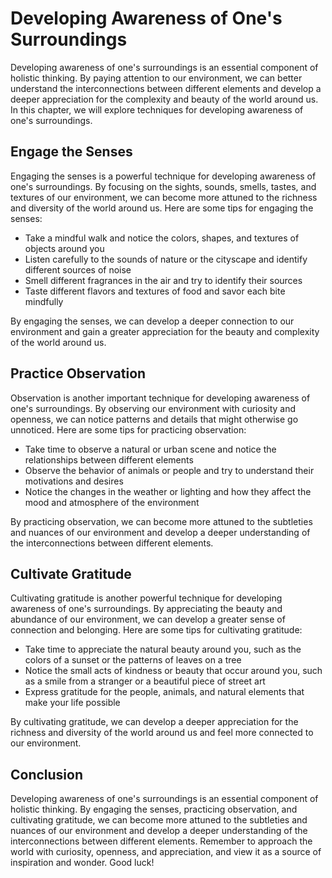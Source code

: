 Developing Awareness of One's Surroundings
================================================================================

Developing awareness of one's surroundings is an essential component of holistic thinking. By paying attention to our environment, we can better understand the interconnections between different elements and develop a deeper appreciation for the complexity and beauty of the world around us. In this chapter, we will explore techniques for developing awareness of one's surroundings.

Engage the Senses
-----------------

Engaging the senses is a powerful technique for developing awareness of one's surroundings. By focusing on the sights, sounds, smells, tastes, and textures of our environment, we can become more attuned to the richness and diversity of the world around us. Here are some tips for engaging the senses:

* Take a mindful walk and notice the colors, shapes, and textures of objects around you
* Listen carefully to the sounds of nature or the cityscape and identify different sources of noise
* Smell different fragrances in the air and try to identify their sources
* Taste different flavors and textures of food and savor each bite mindfully

By engaging the senses, we can develop a deeper connection to our environment and gain a greater appreciation for the beauty and complexity of the world around us.

Practice Observation
--------------------

Observation is another important technique for developing awareness of one's surroundings. By observing our environment with curiosity and openness, we can notice patterns and details that might otherwise go unnoticed. Here are some tips for practicing observation:

* Take time to observe a natural or urban scene and notice the relationships between different elements
* Observe the behavior of animals or people and try to understand their motivations and desires
* Notice the changes in the weather or lighting and how they affect the mood and atmosphere of the environment

By practicing observation, we can become more attuned to the subtleties and nuances of our environment and develop a deeper understanding of the interconnections between different elements.

Cultivate Gratitude
-------------------

Cultivating gratitude is another powerful technique for developing awareness of one's surroundings. By appreciating the beauty and abundance of our environment, we can develop a greater sense of connection and belonging. Here are some tips for cultivating gratitude:

* Take time to appreciate the natural beauty around you, such as the colors of a sunset or the patterns of leaves on a tree
* Notice the small acts of kindness or beauty that occur around you, such as a smile from a stranger or a beautiful piece of street art
* Express gratitude for the people, animals, and natural elements that make your life possible

By cultivating gratitude, we can develop a deeper appreciation for the richness and diversity of the world around us and feel more connected to our environment.

Conclusion
----------

Developing awareness of one's surroundings is an essential component of holistic thinking. By engaging the senses, practicing observation, and cultivating gratitude, we can become more attuned to the subtleties and nuances of our environment and develop a deeper understanding of the interconnections between different elements. Remember to approach the world with curiosity, openness, and appreciation, and view it as a source of inspiration and wonder. Good luck!


